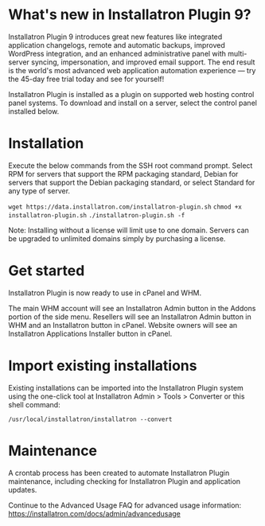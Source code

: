 # What's new in Installatron Plugin 9?

Installatron Plugin 9 introduces great new features like integrated application changelogs, remote and automatic backups, improved WordPress integration, and an enhanced administrative panel with multi-server syncing, impersonation, and improved email support. The end result is the world's most advanced web application automation experience — try the 45-day free trial today and see for yourself!

Installatron Plugin is installed as a plugin on supported web hosting control panel systems. To download and install on a server, select the control panel installed below.

# Installation

Execute the below commands from the SSH root command prompt. Select RPM for servers that support the RPM packaging standard, Debian for servers that support the Debian packaging standard, or select Standard for any type of server.

`wget https://data.installatron.com/installatron-plugin.sh`
`chmod +x installatron-plugin.sh`
`./installatron-plugin.sh -f`

Note: Installing without a license will limit use to one domain. Servers can be upgraded to unlimited domains simply by purchasing a license.

# Get started

Installatron Plugin is now ready to use in cPanel and WHM.

The main WHM account will see an Installatron Admin button in the Addons portion of the side menu.
Resellers will see an Installatron Admin button in WHM and an Installatron button in cPanel.
Website owners will see an Installatron Applications Installer button in cPanel.

# Import existing installations

Existing installations can be imported into the Installatron Plugin system using the one-click tool at Installatron Admin > Tools > Converter or this shell command:

`/usr/local/installatron/installatron --convert`

# Maintenance

A crontab process has been created to automate Installatron Plugin maintenance, including checking for Installatron Plugin and application updates.

Continue to the Advanced Usage FAQ for advanced usage information: https://installatron.com/docs/admin/advancedusage
